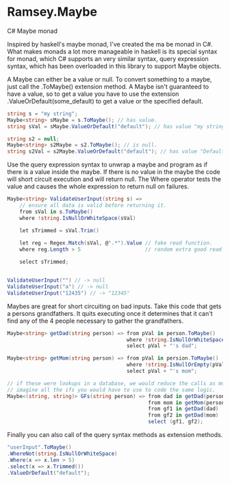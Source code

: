 # Ramsey.Maybe
C# Maybe monad


Inspired by haskell's maybe monad, I've created the ma be monad in C#. What makes monads a lot more manageable in haskell is its special syntax for monad, which C# supports an very similar syntax, query expression syntax, which has been overloaded in this library to support Maybe objects.

A Maybe can either be a value or null. To convert something to a maybe, just call the .ToMaybe() extension method. A Maybe isn't guaranteed to have a value, so to get a value you have to use the extension .ValueOrDefault(some_default) to get a value or the specified default.

```c# 
string s = "my string";
Maybe<string> sMaybe = s.ToMaybe(); // has value.
string sVal = sMaybe.ValueOrDefault("default"); // has value "my string";

string s2 = null;
Maybe<string> s2Maybe = s2.ToMaybe(); // is null.
string s2Val = s2Maybe.ValueOrDefault("default"); // has value "Default";
```

Use the query expression syntax to unwrap a maybe and program as if there is a value inside the maybe. If there is no value in the maybe the code will short circuit execution and will return null. The Where operator tests the value and causes the whole expression to return null on failures.

```c#
Maybe<string> ValidateUserInput(string s) =>
    // ensure all data is valid before returning it.
    from sVal in s.ToMaybe()
    where !string.IsNullOrWhiteSpace(sVal)

    let sTrimmed = sVal.Trim()
    
    let reg = Regex.Match(sVal, @".*").Value // fake read function.
    where reg.Length > 5                     // random extra good read condition.

    select sTrimmed;


ValidateUserInput("") // -> null
ValidateUserInput("a") // -> null
ValidateUserInput("12435") // -> "12345"
``` 

Maybes are great for short circuiting on bad inputs. Take this code that gets a persons grandfathers. It quits executing once it determines that it can't find any of the 4 people necessary to gather the grandfathers.

```c#
Maybe<string> getDad(string person) => from pVal in person.ToMaybe()
                                       where !string.IsNullOrWhiteSpace(pVal)
                                       select pVal + "'s dad";

Maybe<string> getMom(string person) => from pVal in persion.ToMaybe()
                                       where !string.IsNullOrEmpty(pVal)
                                       select pVal + "'s mom";

// if these were lookups in a database, we would reduce the calls as much as possible.
// imagine all the ifs you would have to use to code the same logic.
Maybe<(string, string)> GFs(string person) => from dad in getDad(person)
                                              from mom in getMom(person)
                                              from gf1 in getDad(dad)
                                              from gf2 in getDad(mom)
                                              select (gf1, gf2);
```

Finally you can also call of the query syntax methods as extension methods.

```c#
"userInput".ToMaybe()
.WhereNot(string.IsNullOrWhiteSpace)
.Where(x => x.len > 5)
.select(x => x.Trimmed())
.ValueOrDefault("default");
```
